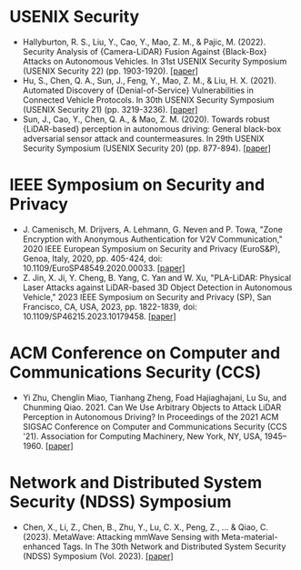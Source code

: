 # USENIX Security
- Hallyburton, R. S., Liu, Y., Cao, Y., Mao, Z. M., & Pajic, M. (2022). Security Analysis of {Camera-LiDAR} Fusion Against {Black-Box} Attacks on Autonomous Vehicles. In 31st USENIX Security Symposium (USENIX Security 22) (pp. 1903-1920). [[paper]](https://www.usenix.org/system/files/sec22-hallyburton.pdf)
- Hu, S., Chen, Q. A., Sun, J., Feng, Y., Mao, Z. M., & Liu, H. X. (2021). Automated Discovery of {Denial-of-Service} Vulnerabilities in Connected Vehicle Protocols. In 30th USENIX Security Symposium (USENIX Security 21) (pp. 3219-3236). [[paper]](https://www.usenix.org/system/files/sec21-hu-shengtuo.pdf)
- Sun, J., Cao, Y., Chen, Q. A., & Mao, Z. M. (2020). Towards robust {LiDAR-based} perception in autonomous driving: General black-box adversarial sensor attack and countermeasures. In 29th USENIX Security Symposium (USENIX Security 20) (pp. 877-894). [[paper]](https://www.usenix.org/system/files/sec20-sun.pdf)


# IEEE Symposium on Security and Privacy
- J. Camenisch, M. Drijvers, A. Lehmann, G. Neven and P. Towa, "Zone Encryption with Anonymous Authentication for V2V Communication," 2020 IEEE European Symposium on Security and Privacy (EuroS&P), Genoa, Italy, 2020, pp. 405-424, doi: 10.1109/EuroSP48549.2020.00033. [[paper]](https://ieeexplore.ieee.org/abstract/document/9230364?signout=success&signout=success)
- Z. Jin, X. Ji, Y. Cheng, B. Yang, C. Yan and W. Xu, "PLA-LiDAR: Physical Laser Attacks against LiDAR-based 3D Object Detection in Autonomous Vehicle," 2023 IEEE Symposium on Security and Privacy (SP), San Francisco, CA, USA, 2023, pp. 1822-1839, doi: 10.1109/SP46215.2023.10179458. [[paper]](https://ieeexplore.ieee.org/abstract/document/10179458)



# ACM Conference on Computer and Communications Security (CCS)
- Yi Zhu, Chenglin Miao, Tianhang Zheng, Foad Hajiaghajani, Lu Su, and Chunming Qiao. 2021. Can We Use Arbitrary Objects to Attack LiDAR Perception in Autonomous Driving? In Proceedings of the 2021 ACM SIGSAC Conference on Computer and Communications Security (CCS '21). Association for Computing Machinery, New York, NY, USA, 1945–1960. [[paper]](https://dl.acm.org/doi/pdf/10.1145/3460120.3485377)

# Network and Distributed System Security (NDSS) Symposium
- Chen, X., Li, Z., Chen, B., Zhu, Y., Lu, C. X., Peng, Z., ... & Qiao, C. (2023). MetaWave: Attacking mmWave Sensing with Meta-material-enhanced Tags. In The 30th Network and Distributed System Security (NDSS) Symposium (Vol. 2023). [[paper]](https://www.ndss-symposium.org/wp-content/uploads/2023/02/ndss2023_f348_paper.pdf)